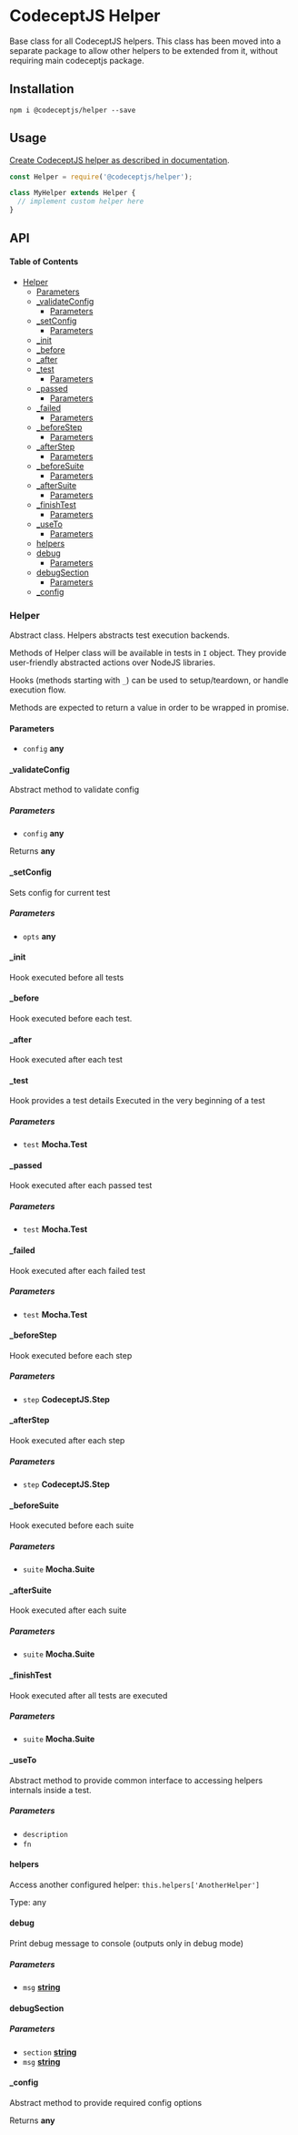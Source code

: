 # CodeceptJS Helper

Base class for all CodeceptJS helpers. This class has been moved into a separate package to allow other helpers to be extended from it, without requiring main codeceptjs package.

## Installation

    npm i @codeceptjs/helper --save

## Usage

[Create CodeceptJS helper as described in documentation](https://codecept.io/helpers/).

```js
const Helper = require('@codeceptjs/helper');

class MyHelper extends Helper {
  // implement custom helper here
}
```

## API

<!-- Generated by documentation.js. Update this documentation by updating the source code. -->

#### Table of Contents

-   [Helper](#helper)
    -   [Parameters](#parameters)
    -   [\_validateConfig](#_validateconfig)
        -   [Parameters](#parameters-1)
    -   [\_setConfig](#_setconfig)
        -   [Parameters](#parameters-2)
    -   [\_init](#_init)
    -   [\_before](#_before)
    -   [\_after](#_after)
    -   [\_test](#_test)
        -   [Parameters](#parameters-3)
    -   [\_passed](#_passed)
        -   [Parameters](#parameters-4)
    -   [\_failed](#_failed)
        -   [Parameters](#parameters-5)
    -   [\_beforeStep](#_beforestep)
        -   [Parameters](#parameters-6)
    -   [\_afterStep](#_afterstep)
        -   [Parameters](#parameters-7)
    -   [\_beforeSuite](#_beforesuite)
        -   [Parameters](#parameters-8)
    -   [\_afterSuite](#_aftersuite)
        -   [Parameters](#parameters-9)
    -   [\_finishTest](#_finishtest)
        -   [Parameters](#parameters-10)
    -   [\_useTo](#_useto)
        -   [Parameters](#parameters-11)
    -   [helpers](#helpers)
    -   [debug](#debug)
        -   [Parameters](#parameters-12)
    -   [debugSection](#debugsection)
        -   [Parameters](#parameters-13)
    -   [\_config](#_config)

### Helper

Abstract class.
Helpers abstracts test execution backends.

Methods of Helper class will be available in tests in `I` object.
They provide user-friendly abstracted actions over NodeJS libraries.

Hooks (methods starting with `_`) can be used to setup/teardown,
or handle execution flow.

Methods are expected to return a value in order to be wrapped in promise.

#### Parameters

-   `config` **any** 

#### \_validateConfig

Abstract method to validate config

##### Parameters

-   `config` **any** 

Returns **any** 

#### \_setConfig

Sets config for current test

##### Parameters

-   `opts` **any** 

#### \_init

Hook executed before all tests

#### \_before

Hook executed before each test.

#### \_after

Hook executed after each test

#### \_test

Hook provides a test details
Executed in the very beginning of a test

##### Parameters

-   `test` **Mocha.Test** 

#### \_passed

Hook executed after each passed test

##### Parameters

-   `test` **Mocha.Test** 

#### \_failed

Hook executed after each failed test

##### Parameters

-   `test` **Mocha.Test** 

#### \_beforeStep

Hook executed before each step

##### Parameters

-   `step` **CodeceptJS.Step** 

#### \_afterStep

Hook executed after each step

##### Parameters

-   `step` **CodeceptJS.Step** 

#### \_beforeSuite

Hook executed before each suite

##### Parameters

-   `suite` **Mocha.Suite** 

#### \_afterSuite

Hook executed after each suite

##### Parameters

-   `suite` **Mocha.Suite** 

#### \_finishTest

Hook executed after all tests are executed

##### Parameters

-   `suite` **Mocha.Suite** 

#### \_useTo

Abstract method to provide common interface to accessing helpers internals inside a test.

##### Parameters

-   `description`  
-   `fn`  

#### helpers

Access another configured helper: `this.helpers['AnotherHelper']`

Type: any

#### debug

Print debug message to console (outputs only in debug mode)

##### Parameters

-   `msg` **[string](https://developer.mozilla.org/docs/Web/JavaScript/Reference/Global_Objects/String)** 

#### debugSection

##### Parameters

-   `section` **[string](https://developer.mozilla.org/docs/Web/JavaScript/Reference/Global_Objects/String)** 
-   `msg` **[string](https://developer.mozilla.org/docs/Web/JavaScript/Reference/Global_Objects/String)** 

#### \_config

Abstract method to provide required config options

Returns **any** 
